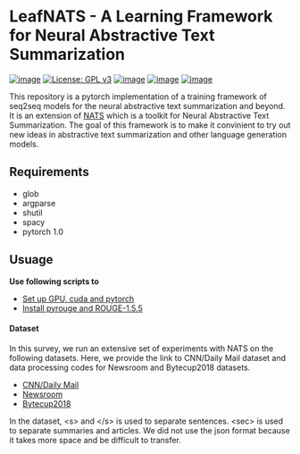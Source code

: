 # LeafNATS - A Learning Framework for Neural Abstractive Text Summarization

[![image](https://img.shields.io/badge/Made%20with-Python-1f425f.svg)](https://www.python.org/)
[![License: GPL v3](https://img.shields.io/badge/License-GPLv3-blue.svg)](https://www.gnu.org/licenses/gpl-3.0)
[![image](https://img.shields.io/github/contributors/Naereen/StrapDown.js.svg)](https://github.com/tshi04/LeafNATS/graphs/contributors)
[![image](https://img.shields.io/github/issues/Naereen/StrapDown.js.svg)](https://github.com/tshi04/LeafNATS/issues)
[![image](https://img.shields.io/badge/arXiv-1805.09461-red.svg?style=flat)](https://arxiv.org/abs/1812.02303)

This repository is a pytorch implementation of a training framework of seq2seq models for the neural abstractive text summarization and beyond. It is an extension of [NATS](https://github.com/tshi04/NATS) which is a toolkit for Neural Abstractive Text Summarization. The goal of this framework is to make it convinient to try out new ideas in abstractive text summarization and other language generation models.



## Requirements

- glob
- argparse
- shutil
- spacy
- pytorch 1.0

## Usuage

**Use following scripts to**

- [Set up GPU, cuda and pytorch](https://github.com/tshi04/LeafNATS/tree/master/LeafNATS/tools/config_server)
- [Install pyrouge and ROUGE-1.5.5](https://github.com/tshi04/LeafNATS/tree/master/LeafNATS/tools/rouge_package)

#### Dataset

In this survey, we run an extensive set of experiments with NATS on the following datasets. Here, we provide the link to CNN/Daily Mail dataset and data processing codes for Newsroom and Bytecup2018 datasets. 
- [CNN/Daily Mail](https://github.com/abisee/pointer-generator)
- [Newsroom](https://github.com/tshi04/textsum/tree/master/tools/newsroom_process)
- [Bytecup2018](https://github.com/tshi04/NATS/tree/master/tools/bytecup_process)

In the dataset, \<s\> and \</s\> is used to separate sentences. \<sec\> is used to separate summaries and articles. We did not use the json format because it takes more space and be difficult to transfer.
